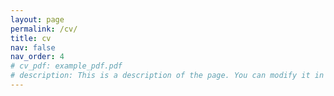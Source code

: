```yaml
---
layout: page
permalink: /cv/
title: cv
nav: false
nav_order: 4
# cv_pdf: example_pdf.pdf
# description: This is a description of the page. You can modify it in 'pages/_cv.md'. You can also change or remove the top pdf download button.
---
```

<object data="../assets/pdf/**.pdf" width="1000" height="1000" type="application/pdf"></object>
